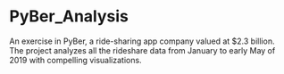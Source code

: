 # PyBer_Analysis
An exercise in PyBer, a ride-sharing app company valued at $2.3 billion. The project analyzes all the rideshare data from January to early May of 2019 with compelling visualizations.
